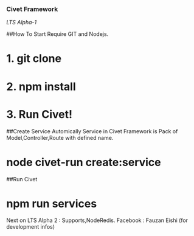 ### Civet Framework
_LTS Alpha-1_

##How To Start
Require GIT and Nodejs.
# 1. git clone 
# 2. npm install
# 3. Run Civet!

##Create Service Automically
Service in Civet Framework is Pack of Model,Controller,Route with defined name.

# node civet-run create:service <Your Service Name/>

##Run Civet

# npm run services

Next on LTS Alpha 2 : Supports,NodeRedis.
Facebook : Fauzan Eishi (for development infos)
